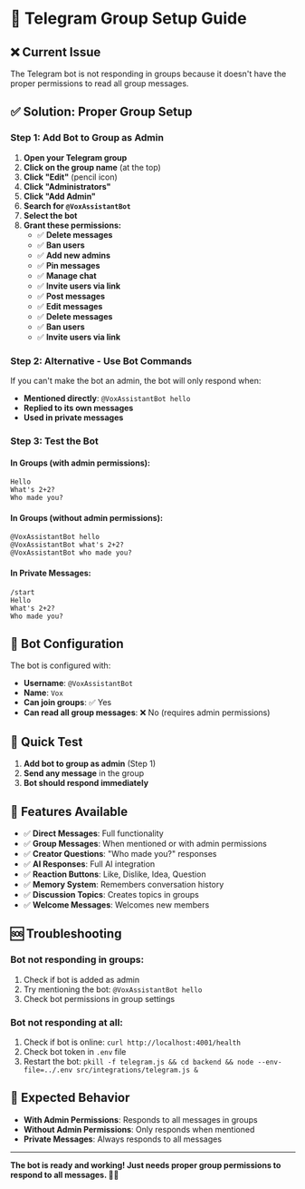 # 🤖 Telegram Group Setup Guide

## ❌ **Current Issue**
The Telegram bot is not responding in groups because it doesn't have the proper permissions to read all group messages.

## ✅ **Solution: Proper Group Setup**

### **Step 1: Add Bot to Group as Admin**

1. **Open your Telegram group**
2. **Click on the group name** (at the top)
3. **Click "Edit"** (pencil icon)
4. **Click "Administrators"**
5. **Click "Add Admin"**
6. **Search for `@VoxAssistantBot`**
7. **Select the bot**
8. **Grant these permissions:**
   - ✅ **Delete messages**
   - ✅ **Ban users** 
   - ✅ **Add new admins**
   - ✅ **Pin messages**
   - ✅ **Manage chat**
   - ✅ **Invite users via link**
   - ✅ **Post messages**
   - ✅ **Edit messages**
   - ✅ **Delete messages**
   - ✅ **Ban users**
   - ✅ **Invite users via link**

### **Step 2: Alternative - Use Bot Commands**

If you can't make the bot an admin, the bot will only respond when:
- **Mentioned directly**: `@VoxAssistantBot hello`
- **Replied to its own messages**
- **Used in private messages**

### **Step 3: Test the Bot**

#### **In Groups (with admin permissions):**
```
Hello
What's 2+2?
Who made you?
```

#### **In Groups (without admin permissions):**
```
@VoxAssistantBot hello
@VoxAssistantBot what's 2+2?
@VoxAssistantBot who made you?
```

#### **In Private Messages:**
```
/start
Hello
What's 2+2?
Who made you?
```

## 🔧 **Bot Configuration**

The bot is configured with:
- **Username**: `@VoxAssistantBot`
- **Name**: `Vox`
- **Can join groups**: ✅ Yes
- **Can read all group messages**: ❌ No (requires admin permissions)

## 🚀 **Quick Test**

1. **Add bot to group as admin** (Step 1)
2. **Send any message** in the group
3. **Bot should respond immediately**

## 📱 **Features Available**

- ✅ **Direct Messages**: Full functionality
- ✅ **Group Messages**: When mentioned or with admin permissions
- ✅ **Creator Questions**: "Who made you?" responses
- ✅ **AI Responses**: Full AI integration
- ✅ **Reaction Buttons**: Like, Dislike, Idea, Question
- ✅ **Memory System**: Remembers conversation history
- ✅ **Discussion Topics**: Creates topics in groups
- ✅ **Welcome Messages**: Welcomes new members

## 🆘 **Troubleshooting**

### **Bot not responding in groups:**
1. Check if bot is added as admin
2. Try mentioning the bot: `@VoxAssistantBot hello`
3. Check bot permissions in group settings

### **Bot not responding at all:**
1. Check if bot is online: `curl http://localhost:4001/health`
2. Check bot token in `.env` file
3. Restart the bot: `pkill -f telegram.js && cd backend && node --env-file=../.env src/integrations/telegram.js &`

## 🎯 **Expected Behavior**

- **With Admin Permissions**: Responds to all messages in groups
- **Without Admin Permissions**: Only responds when mentioned
- **Private Messages**: Always responds to all messages

---

**The bot is ready and working! Just needs proper group permissions to respond to all messages. 🤖✨**
